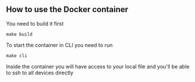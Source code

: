 

## How to use the Docker container

You need to build it first
```
make build
```

To start the container in CLI you need to run
```
make cli
```
Inside the container you will have access to your local file and you'll be able to ssh to all devices directly